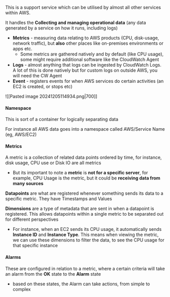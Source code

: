This is a support service which can be utilised by almost all other services within AWS. 

It handles the **Collecting and managing operational data** (any data generated by a service on how it runs, including logs)
- **Metrics** - measuring data relating to AWS products (CPU, disk-usage, network traffic), but **also** other places like on-premises environments or apps etc. 
	- Some metrics are gathered natively and by default (like CPU usage), some might require additional software like the CloudWatch Agent
- **Logs** - almost anything that logs can be ingested by CloudWatch Logs. A lot of this is done natively but for custom logs on outside AWS, you will need the CW Agent
- **Event** - registers events for when AWS services do certain activities (an EC2 is created, or stops etc) 

![[Pasted image 20241205114934.png|700]]

#### Namespace
This is sort of a container for logically separating data

For instance all AWS data goes into a namespace called AWS/Service Name (eg, AWS/EC2)
#### Metrics
A metric is a collection of related data points ordered by time, for instance, disk usage, CPU use or Disk IO are all metrics
- But its important to note a **metric** is **not for a specific server**, for example, CPU Usage is the metric, but it could be **receiving data from many sources** 

**Datapoints** are what are registered whenever something sends its data to a specific metric. They have Timestamps and Values

**Dimensions** are a type of metadata that are sent in when a datapoint is registered. This allows datapoints within a single metric to be separated out for different perspectives  
- For instance, when an EC2 sends its CPU usage, it automatically sends **Instance ID** and **Instance Type**. This means when viewing the metric, we can use these dimensions to filter the data, to see the CPU usage for that specific instance

#### Alarms

These are configured in relation to a metric, where a certain criteria will take an alarm from the **OK** state to the **Alarm** state
- based on these states, the Alarm can take actions, from simple to complex

